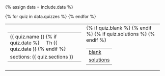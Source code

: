 {% assign data = include.data %}
<table class="asst-table">
{% for quiz in data.quizzes %}
<tr>
  <td>
		<table class="inner">
		  <tr>
			    <td>{{ quiz.name }} {% if quiz.date %} &nbsp; &nbsp; Th {{ quiz.date }} {% endif %}</td>
			</tr>
			<tr>
			    <td>sections: {{ quiz.sections }}</td>
			</tr>
		</table>
	</td>
	<td>
		<table class="inner">
		  {% if quiz.blank %}
		  <tr>
			    <td><a href="{{ data.home }}/{{ quiz.blank }}">blank</a></td>
			</tr>
		  {% endif %}
		  {% if quiz.solutions %}
			<tr>
			    <td><a href="{{ data.home }}/{{ quiz.solutions }}">solutions</a></td>
			</tr>
		  {% endif %}
		</table>
	</td>
</tr>
{% endfor %}
</table>
